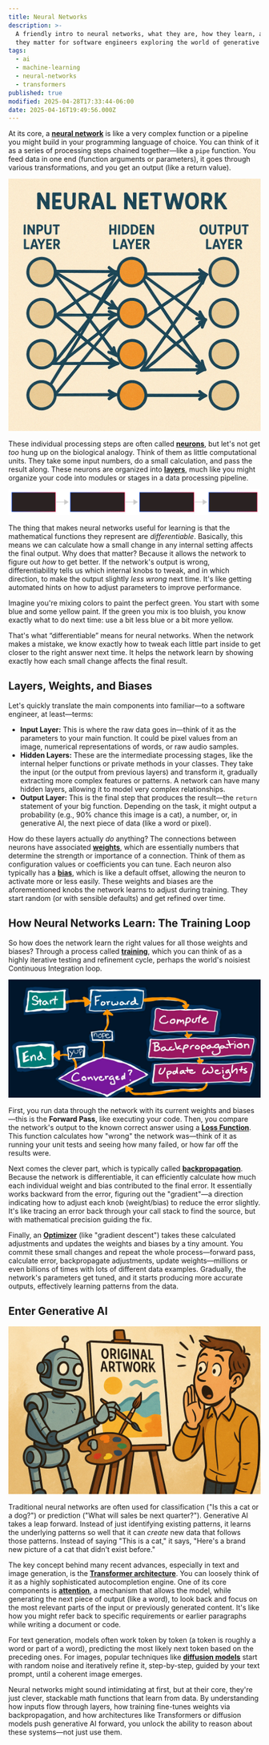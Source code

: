 ```yaml
---
title: Neural Networks
description: >-
  A friendly intro to neural networks, what they are, how they learn, and why
  they matter for software engineers exploring the world of generative AI.
tags:
  - ai
  - machine-learning
  - neural-networks
  - transformers
published: true
modified: 2025-04-28T17:33:44-06:00
date: 2025-04-16T19:49:56.000Z
---
```


At its core, a [**neural network**](https://en.wikipedia.org/wiki/Neural_network_%28machine_learning%29) is like a very complex function or a pipeline you might build in your programming language of choice. You can think of it as a series of processing steps chained together—like a `pipe` function. You feed data in one end (function arguments or parameters), it goes through various transformations, and you get an output (like a return value).

![Neural Networks](assets/neural-networks.png)

These individual processing steps are often called [**neurons**](https://www.baeldung.com/cs/neural-networks-neurons), but let's not get _too_ hung up on the biological analogy. Think of them as little computational units. They take some input numbers, do a small calculation, and pass the result along. These neurons are organized into [**layers**](https://www.geeksforgeeks.org/layers-in-artificial-neural-networks-ann/), much like you might organize your code into modules or stages in a data processing pipeline.

![Neural Network Layers](assets/neural-network-layers.svg)

The thing that makes neural networks useful for learning is that the mathematical functions they represent are _differentiable_. Basically, this means we can calculate how a small change in any internal setting affects the final output. Why does that matter? Because it allows the network to figure out _how_ to get better. If the network's output is wrong, differentiability tells us which internal knobs to tweak, and in which direction, to make the output slightly _less wrong_ next time. It's like getting automated hints on how to adjust parameters to improve performance.

Imagine you're mixing colors to paint the perfect green. You start with some blue and some yellow paint. If the green you mix is too bluish, you know exactly what to do next time: use a bit less blue or a bit more yellow.

That's what “differentiable” means for neural networks. When the network makes a mistake, we know exactly how to tweak each little part inside to get closer to the right answer next time. It helps the network learn by showing exactly how each small change affects the final result.

## Layers, Weights, and Biases

Let's quickly translate the main components into familiar—to a software engineer, at least—terms:

- **Input Layer:** This is where the raw data goes in—think of it as the parameters to your main function. It could be pixel values from an image, numerical representations of words, or raw audio samples.
- **Hidden Layers:** These are the intermediate processing stages, like the internal helper functions or private methods in your classes. They take the input (or the output from previous layers) and transform it, gradually extracting more complex features or patterns. A network can have many hidden layers, allowing it to model very complex relationships.
- **Output Layer:** This is the final step that produces the result—the `return` statement of your big function. Depending on the task, it might output a probability (e.g., 90% chance this image is a cat), a number, or, in generative AI, the next piece of data (like a word or pixel).

How do these layers actually _do_ anything? The connections between neurons have associated [**weights**](https://www.geeksforgeeks.org/the-role-of-weights-and-bias-in-neural-networks/), which are essentially numbers that determine the strength or importance of a connection. Think of them as configuration values or coefficients you can tune. Each neuron also typically has a [**bias**](https://www.geeksforgeeks.org/the-role-of-weights-and-bias-in-neural-networks/), which is like a default offset, allowing the neuron to activate more or less easily. These weights and biases are the aforementioned knobs the network learns to adjust during training. They start random (or with sensible defaults) and get refined over time.

## How Neural Networks Learn: The Training Loop

So how does the network learn the right values for all those weights and biases? Through a process called [**training**](https://developers.google.com/machine-learning/crash-course/neural-networks), which you can think of as a highly iterative testing and refinement cycle, perhaps the world's noisiest Continuous Integration loop.

![Neural Network Training Loop](assets/neural-network-training-loop.jpg)

First, you run data through the network with its current weights and biases—this is the **Forward Pass**, like executing your code. Then, you compare the network's output to the known correct answer using a [**Loss Function**](https://builtin.com/machine-learning/loss-functions). This function calculates how "wrong" the network was—think of it as running your unit tests and seeing how many failed, or how far off the results were.

Next comes the clever part, which is typically called [**backpropagation**](https://developers.google.com/machine-learning/crash-course/neural-networks/backpropagation). Because the network is differentiable, it can efficiently calculate how much each individual weight and bias contributed to the final error. It essentially works backward from the error, figuring out the "gradient"—a direction indicating how to adjust each knob (weight/bias) to reduce the error slightly. It's like tracing an error back through your call stack to find the source, but with mathematical precision guiding the fix.

Finally, an [**Optimizer**](https://www.analyticsvidhya.com/blog/2021/10/a-comprehensive-guide-on-deep-learning-optimizers/) (like "gradient descent") takes these calculated adjustments and updates the weights and biases by a tiny amount. You commit these small changes and repeat the whole process—forward pass, calculate error, backpropagate adjustments, update weights—millions or even billions of times with lots of different data examples. Gradually, the network's parameters get tuned, and it starts producing more accurate outputs, effectively learning patterns from the data.

## Enter Generative AI

![A robot artist in front of painting labeled 'Original Artwork,' with a human looking surprised.](assets/robot-painting-original-artwork.png)

Traditional neural networks are often used for classification ("Is this a cat or a dog?") or prediction ("What will sales be next quarter?"). Generative AI takes a leap forward. Instead of just identifying existing patterns, it learns the underlying patterns so well that it can _create_ new data that follows those patterns. Instead of saying "This is a cat," it says, "Here's a brand new picture of a cat that didn't exist before."

The key concept behind many recent advances, especially in text and image generation, is the [**Transformer architecture**](https://en.wikipedia.org/wiki/Transformer_%28deep_learning_architecture%29). You can loosely think of it as a highly sophisticated autocompletion engine. One of its core components is [**attention**](https://en.wikipedia.org/wiki/Attention_%28machine_learning%29), a mechanism that allows the model, while generating the next piece of output (like a word), to look back and focus on the most relevant parts of the input or previously generated content. It's like how you might refer back to specific requirements or earlier paragraphs while writing a document or code.

For text generation, models often work token by token (a token is roughly a word or part of a word), predicting the most likely next token based on the preceding ones. For images, popular techniques like [**diffusion models**](https://www.assemblyai.com/blog/diffusion-models-for-machine-learning-introduction/) start with random noise and iteratively refine it, step-by-step, guided by your text prompt, until a coherent image emerges.

Neural networks might sound intimidating at first, but at their core, they're just clever, stackable math functions that learn from data. By understanding how inputs flow through layers, how training fine-tunes weights via backpropagation, and how architectures like Transformers or diffusion models push generative AI forward, you unlock the ability to reason about these systems—not just use them.
